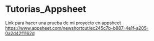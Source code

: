 # Tutorias_Appsheet
Link para hacer una prueba de mi proyecto en appsheet
https://www.appsheet.com/newshortcut/ec245c7b-b887-4e1f-a205-0a2d42f1162d
